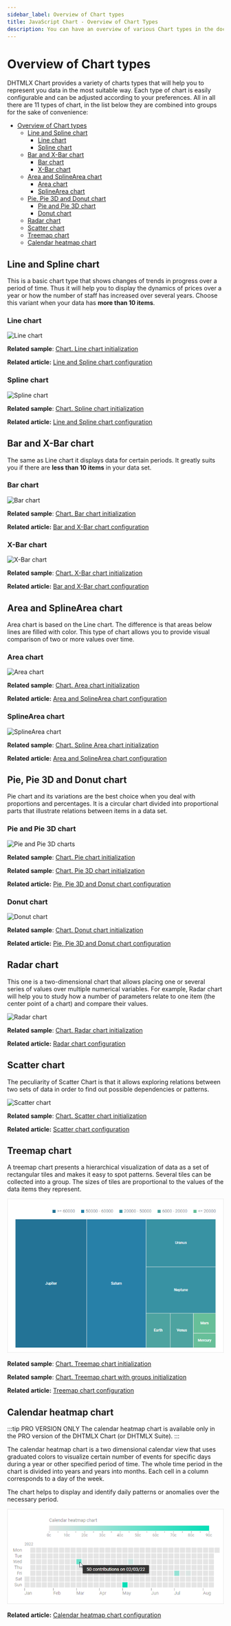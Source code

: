```yaml
---
sidebar_label: Overview of Chart types 
title: JavaScript Chart - Overview of Chart Types 
description: You can have an overview of various Chart types in the documentation of the DHTMLX JavaScript UI library. Browse developer guides and API reference, try out code examples and live demos, and download a free 30-day evaluation version of DHTMLX Suite 7.
---
```


# Overview of Chart types

DHTMLX Chart provides a variety of charts types that will help you to represent you data in the most suitable way. Each type of chart is easily configurable and can be adjusted according to your preferences.
All in all there are 11 types of chart, in the list below they are combined into groups for the sake of convenience:

- [Overview of Chart types](#overview-of-chart-types)
  - [Line and Spline chart](#line-and-spline-chart)
    - [Line chart](#line-chart)
    - [Spline chart](#spline-chart)
  - [Bar and X-Bar chart](#bar-and-x-bar-chart)
    - [Bar chart](#bar-chart)
    - [X-Bar chart](#x-bar-chart)
  - [Area and SplineArea chart](#area-and-splinearea-chart)
    - [Area chart](#area-chart)
    - [SplineArea chart](#splinearea-chart)
  - [Pie, Pie 3D and Donut chart](#pie-pie-3d-and-donut-chart)
    - [Pie and Pie 3D chart](#pie-and-pie-3d-chart)
    - [Donut chart](#donut-chart)
  - [Radar chart](#radar-chart)
  - [Scatter chart](#scatter-chart)
  - [Treemap chart](#treemap-chart)
  - [Calendar heatmap chart](#calendar-heatmap-chart)

## Line and Spline chart

This is a basic chart type that shows changes of trends in progress over a period of time. Thus it will help you to display the dynamics of prices over a year or
how the number of staff has increased over several years. Choose this variant when your data has **more than 10 items**. 

### Line chart

![Line chart](../assets/chart/line_overview.png)

**Related sample**: [Chart. Line chart initialization](https://snippet.dhtmlx.com/t881qcim)

**Related article:** [Line and Spline chart configuration](chart/configuration_properties.md#line-and-spline-chart)

### Spline chart

![Spline chart](../assets/chart/spline_overview.png)

**Related sample**: [Chart. Spline chart initialization](https://snippet.dhtmlx.com/2wvmdm0y)

**Related article:** [Line and Spline chart configuration](chart/configuration_properties.md#line-and-spline-chart)

## Bar and X-Bar chart

The same as Line chart it displays data for certain periods. It greatly suits you if there are **less than 10 items** in your data set.

### Bar chart

![Bar chart](../assets/chart/bar_overview.png)

**Related sample**: [Chart. Bar chart initialization](https://snippet.dhtmlx.com/id9nbujd)

**Related article:** [Bar and X-Bar chart configuration](chart/configuration_properties.md#bar-and-x-bar-chart)

### X-Bar chart

![X-Bar chart](../assets/chart/xbar_overview.png)

**Related sample**: [Chart. X-Bar chart initialization](https://snippet.dhtmlx.com/qz80yw84)

**Related article:** [Bar and X-Bar chart configuration](chart/configuration_properties.md#bar-and-x-bar-chart)

## Area and SplineArea chart

Area chart is based on the Line chart. The difference is that areas below lines are filled with color. This type of chart allows you to provide visual comparison of two or more values over time.

### Area chart

![Area chart](../assets/chart/area_overview.png)

**Related sample**: [Chart. Area chart initialization](https://snippet.dhtmlx.com/nv6t6lvm)

**Related article:** [Area and SplineArea chart configuration](chart/configuration_properties.md#area-and-splinearea-chart)

### SplineArea chart

![SplineArea chart](../assets/chart/splinearea_overview.png)

**Related sample**: [Chart. Spline Area chart initialization](https://snippet.dhtmlx.com/bo82km4n)

**Related article:** [Area and SplineArea chart configuration](chart/configuration_properties.md#area-and-splinearea-chart)

## Pie, Pie 3D and Donut chart

Pie chart and its variations are the best choice when you deal with proportions and percentages. It is a circular chart divided into proportional parts that illustrate relations between items in a data set.

### Pie and Pie 3D chart

![Pie and Pie 3D charts](../assets/chart/pie_overview.png)

**Related sample**: [Chart. Pie chart initialization](https://snippet.dhtmlx.com/jfbet749)

**Related sample**: [Chart. Pie 3D chart initialization](https://snippet.dhtmlx.com/xfce9pys)

**Related article:** [Pie, Pie 3D and Donut chart configuration](chart/configuration_properties.md#pie-pie-3d-and-donut-chart)

### Donut chart

![Donut chart](../assets/chart/donut_overview.png)

**Related sample**: [Chart. Donut chart initialization](https://snippet.dhtmlx.com/lobb80ig)

**Related article:** [Pie, Pie 3D and Donut chart configuration](chart/configuration_properties.md#pie-pie-3d-and-donut-chart)

## Radar chart

This one is a two-dimensional chart that allows placing one or several series of values over multiple numerical variables. For example, Radar chart will help you to study how a number of parameters 
relate to one item (the center point of a chart) and compare their values.

![Radar chart](../assets/chart/radar_overview.png)

**Related sample**: [Chart. Radar chart initialization](https://snippet.dhtmlx.com/6otf4h0t)

**Related article:** [Radar chart configuration](chart/configuration_properties.md#radar-chart)

## Scatter chart

The peculiarity of Scatter Chart is that it allows exploring relations between two sets of data in order to find out possible dependencies or patterns.

![Scatter chart](../assets/chart/scatter_overview.png)

**Related sample**: [Chart. Scatter chart initialization](https://snippet.dhtmlx.com/pkczfmpu)

**Related article:** [Scatter chart configuration](chart/configuration_properties.md#scatter-chart)

## Treemap chart

A treemap chart presents a hierarchical visualization of data as a set of rectangular tiles and makes it easy to spot patterns. Several tiles can be collected into a group. The sizes of tiles are proportional to the values of the data items they represent.

![Treemap chart](../assets/chart/treemap.png)

**Related sample**: [Chart. Treemap chart initialization](https://snippet.dhtmlx.com/p31wzm0b)

**Related sample**: [Chart. Treemap chart with groups initialization](https://snippet.dhtmlx.com/fmgnlue4)

**Related article:** [Treemap chart configuration](chart/configuration_properties.md#treemap-chart)

## Calendar heatmap chart 

:::tip PRO VERSION ONLY
The calendar heatmap chart is available only in the PRO version of the DHTMLX Chart (or DHTMLX Suite).
:::

The calendar heatmap chart is a two dimensional calendar view that uses graduated colors to visualize certain number of events for specific days during a year or other specified period of time. The whole time period in the chart is divided into years and years into months. Each cell in a column corresponds to a day of the week.

The chart helps to display and identify daily patterns or anomalies over the necessary period.

![Calendar heatmap chart](../assets/chart/heatmap_overview.png)

**Related article:** [Calendar heatmap chart configuration](chart/configuration_properties.md#calendar-heatmap-chart)


